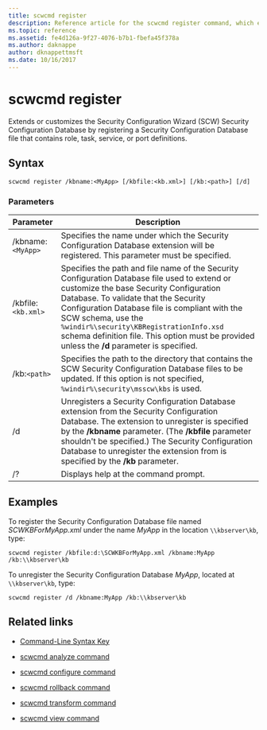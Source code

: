 ```yaml
---
title: scwcmd register
description: Reference article for the scwcmd register command, which extends or customizes the Security Configuration Wizard (SCW) Security Configuration Database by registering a Security Configuration Database file that contains role, task, service, or port definitions.
ms.topic: reference
ms.assetid: fe4d126a-9f27-4076-b7b1-fbefa45f378a
ms.author: daknappe
author: dknappettmsft
ms.date: 10/16/2017
---
```


# scwcmd register



Extends or customizes the Security Configuration Wizard (SCW) Security Configuration Database by registering a Security Configuration Database file that contains role, task, service, or port definitions.

## Syntax

```
scwcmd register /kbname:<MyApp> [/kbfile:<kb.xml>] [/kb:<path>] [/d]
```

### Parameters

| Parameter | Description |
|--|--|
| /kbname:`<MyApp>` | Specifies the name under which the Security Configuration Database extension will be registered. This parameter must be specified. |
| /kbfile:`<kb.xml>` | Specifies the path and file name of the Security Configuration Database file used to extend or customize the base Security Configuration Database. To validate that the Security Configuration Database file is compliant with the SCW schema, use the `%windir%\security\KBRegistrationInfo.xsd` schema definition file. This option must be provided unless the **/d** parameter is specified. |
| /kb:`<path>` | Specifies the path to the directory that contains the SCW Security Configuration Database files to be updated. If this option is not specified, `%windir%\security\msscw\kbs` is used. |
| /d | Unregisters a Security Configuration Database extension from the Security Configuration Database. The extension to unregister is specified by the **/kbname** parameter. (The **/kbfile** parameter shouldn't be specified.) The Security Configuration Database to unregister the extension from is specified by the **/kb** parameter. |
| /? | Displays help at the command prompt. |

## Examples

To register the Security Configuration Database file named *SCWKBForMyApp.xml* under the name *MyApp* in the location `\\kbserver\kb`, type:

```
scwcmd register /kbfile:d:\SCWKBForMyApp.xml /kbname:MyApp /kb:\\kbserver\kb
```

To unregister the Security Configuration Database *MyApp*, located at `\\kbserver\kb`, type:

```
scwcmd register /d /kbname:MyApp /kb:\\kbserver\kb
```

## Related links

- [Command-Line Syntax Key](command-line-syntax-key.md)

- [scwcmd analyze command](scwcmd-analyze.md)

- [scwcmd configure command](scwcmd-configure.md)

- [scwcmd rollback command](scwcmd-rollback.md)

- [scwcmd transform command](scwcmd-transform.md)

- [scwcmd view command](scwcmd-view.md)
